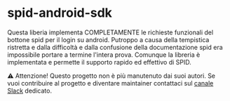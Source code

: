 # spid-android-sdk
Questa liberia implementa COMPLETAMENTE le richieste funzionali del bottone spid per il login su android.
Putroppo a causa della tempistica ristretta e dalla difficoltà e dalla confusione  della documentazione spid era impossibile portare a termine l'intera prova.
Comunque la libreria è implementata e permette il supporto rapido ed effettivo di SPID.

⚠️ Attenzione! Questo progetto non è più manutenuto dai suoi autori. Se vuoi contribuire al progetto e diventare maintainer contattaci sul [canale Slack](https://developersitalia.slack.com/archives/C7AAA10PN) dedicato.
